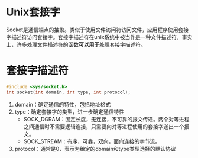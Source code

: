# Unix套接字

Socket是通信端点的抽象。类似于使用文件访问符访问文件，应用程序使用套接字描述符访问套接字。套接字描述符在unix系统中被当作是一种文件描述符，事实上，许多处理文件描述符的函数**可以用于**处理套接字描述符。

# 套接字描述符

```cpp
#include <sys/socket.h>
int socket(int domain, int type, int protocol);
```

1. domain：确定通信的特性，包括地址格式
2. type：确定套接字的类型，进一步确定通信特性
    * SOCK_DGRAM：固定长度，无连接，不可靠的报文传递。两个对等进程之间通信时不需要逻辑连接，只需要向对等进程使用的套接字送出一个报文。
    * SOCK_STREAM：有序，可靠，双向，面向连接的字节流。
3. protocol：通常是0，表示为给定的domain和type类型选择的默认协议